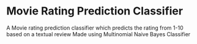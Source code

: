 # Movie Rating Prediction Classifier
A Movie rating prediction classifier which predicts the rating from 1-10 based on a textual review
Made using Multinomial Naive Bayes Classifier
